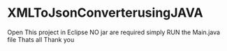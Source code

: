 XMLToJsonConverterusingJAVA
===========================
Open This project in Eclipse
NO jar are required simply RUN the Main.java file Thats all 
Thank you
